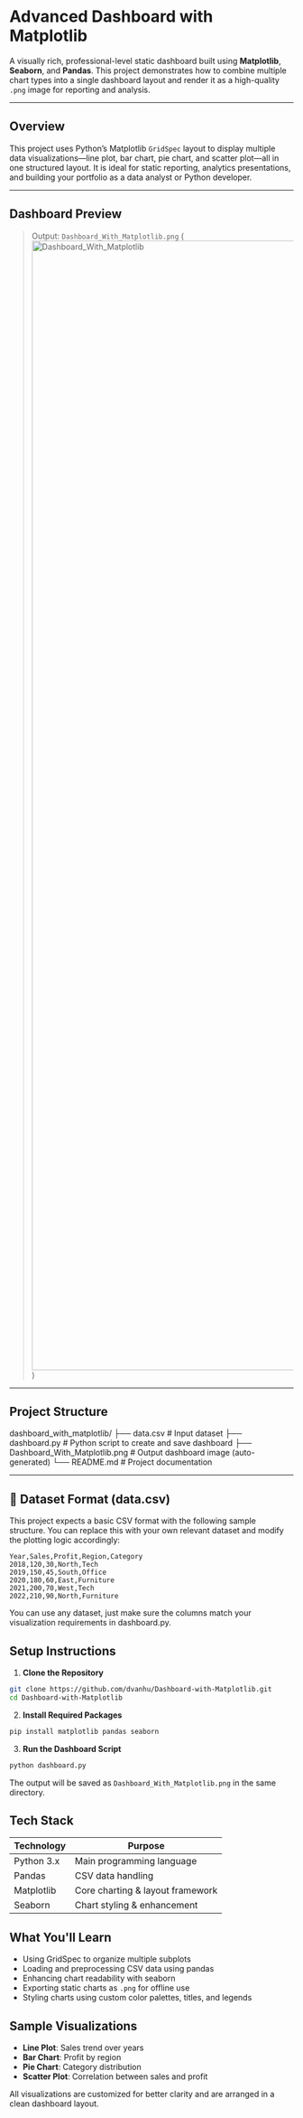 #  Advanced Dashboard with Matplotlib

A visually rich, professional-level static dashboard built using **Matplotlib**, **Seaborn**, and **Pandas**. This project demonstrates how to combine multiple chart types into a single dashboard layout and render it as a high-quality `.png` image for reporting and analysis.

---

##  Overview

This project uses Python’s Matplotlib `GridSpec` layout to display multiple data visualizations—line plot, bar chart, pie chart, and scatter plot—all in one structured layout. It is ideal for static reporting, analytics presentations, and building your portfolio as a data analyst or Python developer.

---

##  Dashboard Preview

> Output: `Dashboard_With_Matplotlib.png`
(<img width="1800" height="2000" alt="Dashboard_With_Matplotlib" src="https://github.com/user-attachments/assets/3814f7e2-68fa-4709-885d-6182d9abf805" />)

---

##  Project Structure

dashboard_with_matplotlib/
├── data.csv # Input dataset
├── dashboard.py # Python script to create and save dashboard
├── Dashboard_With_Matplotlib.png # Output dashboard image (auto-generated)
└── README.md # Project documentation


---

## 📂 Dataset Format (data.csv)

This project expects a basic CSV format with the following sample structure. You can replace this with your own relevant dataset and modify the plotting logic accordingly:

```csv
Year,Sales,Profit,Region,Category
2018,120,30,North,Tech
2019,150,45,South,Office
2020,180,60,East,Furniture
2021,200,70,West,Tech
2022,210,90,North,Furniture
```
You can use any dataset, just make sure the columns match your visualization requirements in dashboard.py.

## Setup Instructions

1. **Clone the Repository**

```bash
git clone https://github.com/dvanhu/Dashboard-with-Matplotlib.git
cd Dashboard-with-Matplotlib
```

2. **Install Required Packages**

```bash
pip install matplotlib pandas seaborn
```

3. **Run the Dashboard Script**

```bash
python dashboard.py
```

The output will be saved as `Dashboard_With_Matplotlib.png` in the same directory.

## **Tech Stack**

| Technology   | Purpose                          |
|--------------|----------------------------------|
| Python 3.x   | Main programming language        |
| Pandas       | CSV data handling                |
| Matplotlib   | Core charting & layout framework |
| Seaborn      | Chart styling & enhancement      |

## **What You'll Learn**

- Using GridSpec to organize multiple subplots  
- Loading and preprocessing CSV data using pandas  
- Enhancing chart readability with seaborn  
- Exporting static charts as `.png` for offline use  
- Styling charts using custom color palettes, titles, and legends  

## **Sample Visualizations**

- **Line Plot**: Sales trend over years  
- **Bar Chart**: Profit by region  
- **Pie Chart**: Category distribution  
- **Scatter Plot**: Correlation between sales and profit  

All visualizations are customized for better clarity and are arranged in a clean dashboard layout.


